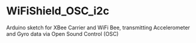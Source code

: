 WiFiShield_OSC_i2c
==================

Arduino sketch for XBee Carrier and WiFi Bee, transmitting Accelerometer and Gyro data via Open Sound Control (OSC)